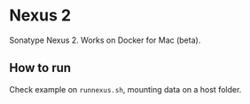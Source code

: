 Nexus 2
======

Sonatype Nexus 2. Works on Docker for Mac (beta).

## How to run

Check example on `runnexus.sh`, mounting data on a host folder.
